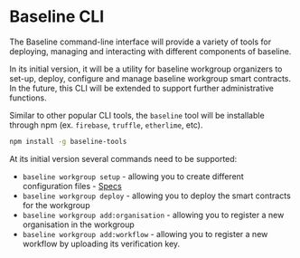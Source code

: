 # Baseline CLI

The Baseline command-line interface will provide a variety of tools for deploying, managing and interacting with different components of baseline.

In its initial version, it will be a utility for baseline workgroup organizers to set-up, deploy, configure and manage baseline workgroup smart contracts. In the future, this CLI will be extended to support further administrative functions.

Similar to other popular CLI tools, the `baseline` tool will be installable through npm (ex. `firebase`, `truffle`, `etherlime`, etc).

```bash
npm install -g baseline-tools
```

At its initial version several commands need to be supported:

- `baseline workgroup setup` - allowing you to create different configuration files - [Specs](./baseline-workgroup/baseline-workgroup-setup.md)
- `baseline workgroup deploy` - allowing you to deploy the smart contracts for the workgroup
- `baseline workgroup add:organisation` - allowing you to register a new organisation in the workgroup
- `baseline workgroup add:workflow` - allowing you to register a new workflow by uploading its verification key.